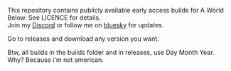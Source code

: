 This repository contains publicly available early access builds for A World Below. See LICENCE for details.  
Join my [Discord](https://discord.com/invite/xpw6Qpx7ZB) or follow me on [bluesky](https://bsky.app/profile/cacticrown.bsky.social) for updates. 

Go to releases and download any version you want.

Btw, all builds in the builds folder and in releases, use Day Month Year. Why? Because i'm not american.
